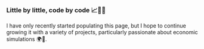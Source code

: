 ### Little by little, code by code 📈🚀😃

I have only recently started populating this page, but I hope to continue growing it with a variety of projects, particularly passionate about economic simulations 🌍💚.
